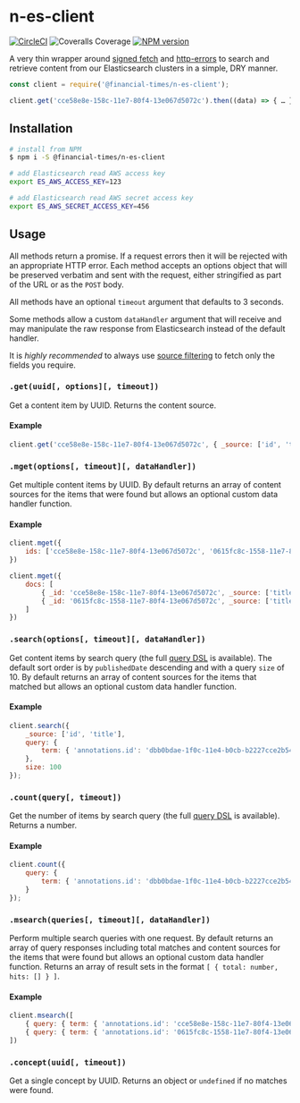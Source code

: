 # n-es-client

[![CircleCI](https://img.shields.io/circleci/project/github/Financial-Times/n-es-client/main.svg)](https://circleci.com/gh/Financial-Times/n-es-client) ![Coveralls Coverage](https://img.shields.io/coveralls/github/Financial-Times/n-es-client/main.svg) [![NPM version](https://img.shields.io/npm/v/@financial-times/n-es-client.svg)](https://www.npmjs.com/package/@financial-times/n-es-client)

A very thin wrapper around [signed fetch][1] and [http-errors][2] to search and retrieve content from our Elasticsearch clusters in a simple, DRY manner.

```js
const client = require('@financial-times/n-es-client');

client.get('cce58e8e-158c-11e7-80f4-13e067d5072c').then((data) => { … });
```

## Installation

```sh
# install from NPM
$ npm i -S @financial-times/n-es-client

# add Elasticsearch read AWS access key
export ES_AWS_ACCESS_KEY=123

# add Elasticsearch read AWS secret access key
export ES_AWS_SECRET_ACCESS_KEY=456
```

## Usage

All methods return a promise. If a request errors then it will be rejected with an appropriate HTTP error. Each method accepts an options object that will be preserved verbatim and sent with the request, either stringified as part of the URL or as the `POST` body.

All methods have an optional `timeout` argument that defaults to 3 seconds.

Some methods allow a custom `dataHandler` argument that will receive and may manipulate the raw response from Elasticsearch instead of the default handler.

It is _highly recommended_ to always use [source filtering][3] to fetch only the fields you require.

### `.get(uuid[, options][, timeout])`

Get a content item by UUID. Returns the content source.

#### Example

```js
client.get('cce58e8e-158c-11e7-80f4-13e067d5072c', { _source: ['id', 'title'] })
```

### `.mget(options[, timeout][, dataHandler])`

Get multiple content items by UUID. By default returns an array of content sources for the items that were found but allows an optional custom data handler function.

#### Example

```js
client.mget({
	ids: ['cce58e8e-158c-11e7-80f4-13e067d5072c', '0615fc8c-1558-11e7-80f4-13e067d5072c']
})

client.mget({
	docs: [
		{ _id: 'cce58e8e-158c-11e7-80f4-13e067d5072c', _source: ['title'] },
		{ _id: '0615fc8c-1558-11e7-80f4-13e067d5072c', _source: ['title'] }
	]
})
```

### `.search(options[, timeout][, dataHandler])`

Get content items by search query (the full [query DSL][4] is available). The default sort order is by `publishedDate` descending and with a query `size` of 10. By default returns an array of content sources for the items that matched but allows an optional custom data handler function.

#### Example

```js
client.search({
	_source: ['id', 'title'],
	query: {
		term: { 'annotations.id': 'dbb0bdae-1f0c-11e4-b0cb-b2227cce2b54' }
	},
	size: 100
});
```

### `.count(query[, timeout])`

Get the number of items by search query (the full [query DSL][4] is available). Returns a number.

#### Example

```js
client.count({
	query: {
		term: { 'annotations.id': 'dbb0bdae-1f0c-11e4-b0cb-b2227cce2b54' }
	}
});
```

### `.msearch(queries[, timeout][, dataHandler])`

Perform multiple search queries with one request. By default returns an array of query responses including total matches and content sources for the items that were found but allows an optional custom data handler function. Returns an array of result sets in the format `[ { total: number, hits: [] } ]`.

#### Example

```js
client.msearch([
	{ query: { term: { 'annotations.id': 'cce58e8e-158c-11e7-80f4-13e067d5072c' } } },
	{ query: { term: { 'annotations.id': '0615fc8c-1558-11e7-80f4-13e067d5072c' } } }
])
```

### `.concept(uuid[, timeout])`

Get a single concept by UUID. Returns an object or `undefined` if no matches were found.

[1]: https://github.com/matthew-andrews/signed-aws-es-fetch
[2]: https://www.npmjs.com/package/http-errors
[3]: https://www.elastic.co/guide/en/elasticsearch/reference/current/search-request-source-filtering.html
[4]: https://www.elastic.co/guide/en/elasticsearch/reference/current/query-dsl.html
